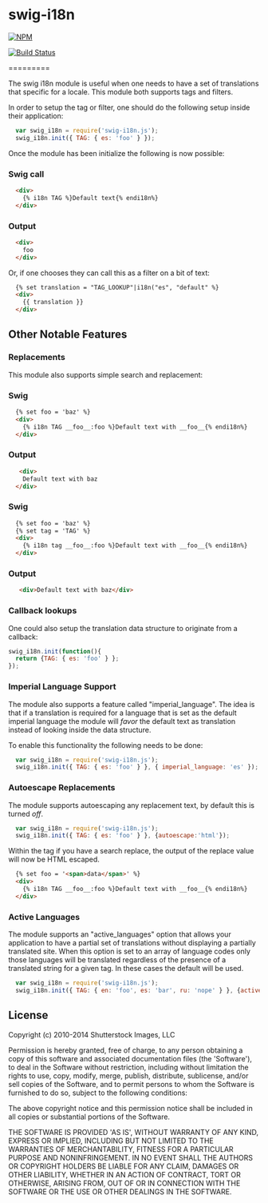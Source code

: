 swig-i18n
=========

[![NPM](https://nodei.co/npm/swig-i18n.png?downloads=true)](https://nodei.co/npm/swig-i18n/)

[![Build Status](https://secure.travis-ci.org/logie17/swig-i18n.png?branch=master)](http://travis-ci.org/logie17/swig-i18n)

=========

The swig i18n module is useful when one needs to have a set of translations that 
specific for a locale. This module both supports tags and filters. 

In order to setup the tag or filter, one should do the following setup inside
their application:

```javascript
  var swig_i18n = require('swig-i18n.js');
  swig_i18n.init({ TAG: { es: 'foo' } });
```

Once the  module has been initialize the following is now possible:

### Swig call
```html
  <div>
    {% i18n TAG %}Default text{% endi18n%}
  </div>
```

### Output
```html
  <div>
    foo
  </div>
```

Or, if one chooses they can call this as a filter on a bit of text:

```html
  {% set translation = "TAG_LOOKUP"|i18n("es", "default" %}
  <div>
    {{ translation }}
  </div>
```  

## Other Notable Features

### Replacements

This module also supports simple search and replacement:

### Swig

```html
  {% set foo = 'baz' %}
  <div>
    {% i18n TAG __foo__:foo %}Default text with __foo__{% endi18n%}
  </div>
```

### Output
```html
   <div>
    Default text with baz
  </div>
```

### Swig
```html
  {% set foo = 'baz' %}
  {% set tag = 'TAG' %}
  <div>
    {% i18n tag __foo__:foo %}Default text with __foo__{% endi18n%}
  </div>
```

### Output
```html
   <div>Default text with baz</div>
```

### Callback lookups

One could also setup the translation data structure to originate from a callback:

```javascript
swig_i18n.init(function(){ 
  return {TAG: { es: 'foo' } };
});
```

### Imperial Language Support

The module also supports a feature called "imperial_language". The idea is that if
a translation is required for a language that is set as the default imperial language
the module will *favor* the default text as translation instead of looking inside the data
structure.

To enable this functionality the following needs to be done:

```javascript
  var swig_i18n = require('swig-i18n.js');
  swig_i18n.init({ TAG: { es: 'foo' } }, { imperial_language: 'es' });
```

### Autoescape Replacements

The module supports autoescaping any replacement text, by default this is
turned *off*.

```javascript
  var swig_i18n = require('swig-i18n.js');
  swig_i18n.init({ TAG: { es: 'foo' } }, {autoescape:'html'});

```

Within the tag if you have a search replace, the output of the
replace value will now be HTML escaped.

```html
  {% set foo = '<span>data</span>' %}
  <div>
    {% i18n TAG __foo__:foo %}Default text with __foo__{% endi18n%}
  </div>
```

### Active Languages

The module supports an "active_languages" option that allows your application to have a partial set of translations 
without displaying a partially translated site. When this option is set to an array of language codes only those 
languages will be translated regardless of the presence of a translated string for a given tag. In these cases the default
will be used.

```javascript
  var swig_i18n = require('swig-i18n.js');
  swig_i18n.init({ TAG: { en: 'foo', es: 'bar', ru: 'nope' } }, {active_languages:['en','es']});

```

License
-------

Copyright (c) 2010-2014 Shutterstock Images, LLC

Permission is hereby granted, free of charge, to any person obtaining a copy of this software and associated documentation files (the 'Software'), to deal in the Software without restriction, including without limitation the rights to use, copy, modify, merge, publish, distribute, sublicense, and/or sell copies of the Software, and to permit persons to whom the Software is furnished to do so, subject to the following conditions:

The above copyright notice and this permission notice shall be included in all copies or substantial portions of the Software.

THE SOFTWARE IS PROVIDED 'AS IS', WITHOUT WARRANTY OF ANY KIND, EXPRESS OR IMPLIED, INCLUDING BUT NOT LIMITED TO THE WARRANTIES OF MERCHANTABILITY, FITNESS FOR A PARTICULAR PURPOSE AND NONINFRINGEMENT. IN NO EVENT SHALL THE AUTHORS OR COPYRIGHT HOLDERS BE LIABLE FOR ANY CLAIM, DAMAGES OR OTHER LIABILITY, WHETHER IN AN ACTION OF CONTRACT, TORT OR OTHERWISE, ARISING FROM, OUT OF OR IN CONNECTION WITH THE SOFTWARE OR THE USE OR OTHER DEALINGS IN THE SOFTWARE.

